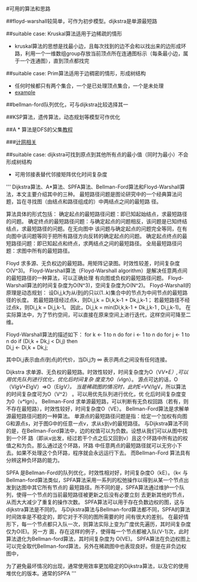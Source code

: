 #可用的算法和思路  

##floyd-warshall较简单，可作为初步模型。dijkstra是单源最短路

##suitable case: Kruskal算法适用于边稀疏的情形
-  kruskal算法的思想是找最小边，且每次找到的边不会和以找出来的边形成环路，利用一个一维数组group存放当前顶点所在连通图标示（每条最小边，属于一个连通图），直到顶点都找完  

##suitable case: Prim算法适用于边稠密的情形，形成树结构
-  任何时候都只有两个集合，一个是已处理顶点集合，一个是未处理  
-  [example](http://www.cnblogs.com/Veegin/archive/2011/04/29/2032388.html)

##bellman-ford队列优化，可与dijkstra比较选择其一

##KSP算法，遗传算法，动态规划等模型可作优化

##A * 算法是DFS的父集[教程](http://blog.csdn.net/feixiaoxing/article/details/6982932/)

###[计网相关](http://www.mat.uc.pt/~eqvm/links/cursos.html)

##suitable case: dijkstra可找到原点到其他所有点的最小值（同时为最小）不会形成树结构  
-  可用邻接表替代邻接矩阵优化时间复杂度

'''
Dijkstra算法、A*算法、SPFA算法、Bellman-Ford算法和Floyd-Warshall算法，本文主要介绍其中的三种。
最短路径问题是图论研究中的一个经典算法问题，旨在寻找图（由结点和路径组成的）中两结点之间的最短路
径。

算法具体的形式包括：
确定起点的最短路径问题：即已知起始结点，求最短路径的问题。
确定终点的最短路径问题：与确定起点的问题相反，该问题是已知终结结点，求最短路径的问题。在无向图中
该问题与确定起点的问题完全等同，在有向图中该问题等同于把所有路径方向反转的确定起点的问题。
确定起点终点的最短路径问题：即已知起点和终点，求两结点之间的最短路径。
全局最短路径问题：求图中所有的最短路径。

Floyd
求多源、无负权边的最短路。用矩阵记录图。时效性较差，时间复杂度O(V^3)。
Floyd-Warshall算法（Floyd-Warshall algorithm）是解决任意两点间的最短路径的一种算法，可以正确处理
有向图或负权的最短路径问题。
Floyd-Warshall算法的时间复杂度为O(N^3)，空间复杂度为O(N^2)。
Floyd-Warshall的原理是动态规划：
设Di,j,k为从i到j的只以(1..k)集合中的节点为中间节点的最短路径的长度。
若最短路径经过点k，则Di,j,k = Di,k,k-1 + Dk,j,k-1；
若最短路径不经过点k，则Di,j,k = Di,j,k-1。
因此，Di,j,k = min(Di,k,k-1 + Dk,j,k-1 , Di,j,k-1)。
在实际算法中，为了节约空间，可以直接在原来空间上进行迭代，这样空间可降至二维。

Floyd-Warshall算法的描述如下：
for k ← 1 to n do 
for i ← 1 to n do 
for j ← 1 to n do 
if (Di,k + Dk,j < Di,j) then  
Di,j ← Di,k + Dk,j; 

其中Di,j表示由点i到点j的代价，当Di,j为 ∞ 表示两点之间没有任何连接。


Dijkstra
求单源、无负权的最短路。时效性较好，时间复杂度为O（V*V+E）,可以用优先队列进行优化，优化后时间复杂
度变为0（v*lgn）。
源点可达的话，O（V*lgV+E*lgV）=>O（E*lgV）。
当是稀疏图的情况时，此时E=V*V/lgV，所以算法的时间复杂度可为O（V^2） 。可以用优先队列进行优化，优
化后时间复杂度变为0（v*lgn）。
Bellman-Ford
求单源最短路，可以判断有无负权回路（若有，则不存在最短路），时效性较好，时间复杂度O（VE）。
Bellman-Ford算法是求解单源最短路径问题的一种算法。
单源点的最短路径问题是指：给定一个加权有向图G和源点s，对于图G中的任意一点v，求从s到v的最短路径。
与Dijkstra算法不同的是，在Bellman-Ford算法中，边的权值可以为负数。设想从我们可以从图中找到一个环
路（即从v出发，经过若干个点之后又回到v）且这个环路中所有边的权值之和为负。那么通过这个环路，环路
中任意两点的最短路径就可以无穷小下去。如果不处理这个负环路，程序就会永远运行下去。 而Bellman-Ford
算法具有分辨这种负环路的能力。

SPFA
是Bellman-Ford的队列优化，时效性相对好，时间复杂度O（kE）。（k< 与Bellman-ford算法类似，SPFA算法采用一系列的松弛操作以得到从某一个节点出发到达图中其它所有节点的
最短路径。所不同的是，SPFA算法通过维护一个队列，使得一个节点的当前最短路径被更新之后没有必要立刻
去更新其他的节点，从而大大减少了重复的操作次数。
SPFA算法可以用于存在负数边权的图，这与dijkstra算法是不同的。
与Dijkstra算法与Bellman-ford算法都不同，SPFA的算法时间效率是不稳定的，即它对于不同的图所需要的时
间有很大的差别。
在最好情形下，每一个节点都只入队一次，则算法实际上变为广度优先遍历，其时间复杂度仅为O(E)。另一方
面，存在这样的例子，使得每一个节点都被入队(V-1)次，此时算法退化为Bellman-ford算法，其时间复杂度为
O(VE)。
SPFA算法在负边权图上可以完全取代Bellman-ford算法，另外在稀疏图中也表现良好。但是在非负边权图中，


为了避免最坏情况的出现，通常使用效率更加稳定的Dijkstra算法，以及它的使用堆优化的版本。通常的SPFA
'''
